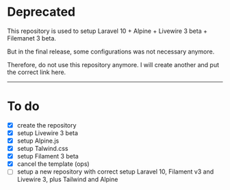 # Deprecated

This repository is used to setup Laravel 10 + Alpine + Livewire 3 beta + Filemanet 3 beta.

But in the final release, some configurations was not necessary anymore.

Therefore, do not use this repository anymore.
I will create another and put the correct link here.

---

# To do

- [x] create the repository
- [x] setup Livewire 3 beta
- [x] setup Alpine.js
- [x] setup Talwind.css
- [x] setup Filament 3 beta
- [x] cancel the template (ops)
- [ ] setup a new repository with correct setup Laravel 10, Filament v3 and Livewire 3, plus Tailwind and Alpine
